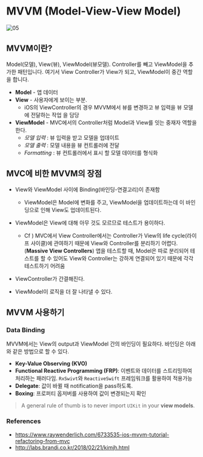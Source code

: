 # MVVM (Model-View-View Model)

![05](http://labs.brandi.co.kr///assets/2018/20180227/03.png)



## MVVM이란?

Model(모델), View(뷰), ViewModel(뷰모델). Controller를 빼고 ViewModel을 추가한 패턴입니다. 여기서 View Controller가 View가 되고, ViewModel이 중간 역할을 합니다. 

- **Model** - 앱 데이터
- **View** - 사용자에게 보이는 부분. 
  - iOS의 ViewController의 경우 MVVM에서 뷰를 변경하고 뷰 입력을 뷰 모델에 전달하는 작업 을 담당
- **ViewModel** - MVC에서의 Controller처럼 Model과 View를 잇는 중재자 역할을 한다. 
  - *모델 입력* : 뷰 입력을 받고 모델을 업데이트
  - *모델 출력* : 모델 내용을 뷰 컨트롤러에 전달
  - *Formatting* : 뷰 컨트롤러에서 표시 할 모델 데이터를 형식화



## MVC에 비한 MVVM의 장점

- View와 ViewModel 사이에 Binding(바인딩-연결고리)이 존재함
  - ViewModel은 Model에 변화를 주고, ViewModel을 업데이트하는데 이 바인딩으로 인해 View도 업데이트된다.
- ViewModel은 View에 대해 아무 것도 모르므로 테스트가 용이하다. 
  - Cf ) MVC에서 View Controller에서는 Controller가 View의 life cycle(라이프 사이클)에 관여하기 때문에 View와 Controller를 분리하기 어렵다. (**Massive View Controllers**) 앱을 테스트할 때, Model은 따로 분리되어 테스트를 할 수 있어도 View와 Controller는 강하게 연결되어 있기 때문에 각각 테스트하기 어려움

- ViewController가 간결해진다. 
- ViewModel이 로직을 더 잘 나타낼 수 있다. 



## MVVM 사용하기

### Data Binding

MVVM에서는 View의 output과 ViewModel 간의 바인딩이 필요하다. 바인딩은 아래와 같은 방법으로 할 수 있다.

- **Key-Value Observing (KVO)**
- **Functional Reactive Programming (FRP)**: 이벤트와 데이터를 스트리밍하여 처리하는 패러다임.  `RxSwivt`와 `ReactiveSwift` 프레임워크를 활용하여 적용가능
- **Delegate**: 값이 바뀔 때 notification을 pass하도록.
- **Boxing**: 프로퍼티 옵저버를 사용하여 값이 변경되는지 확인



>  A general rule of thumb is to never import `UIKit` in your **view models**.



### References

- https://www.raywenderlich.com/6733535-ios-mvvm-tutorial-refactoring-from-mvc
- http://labs.brandi.co.kr/2018/02/21/kimjh.html



